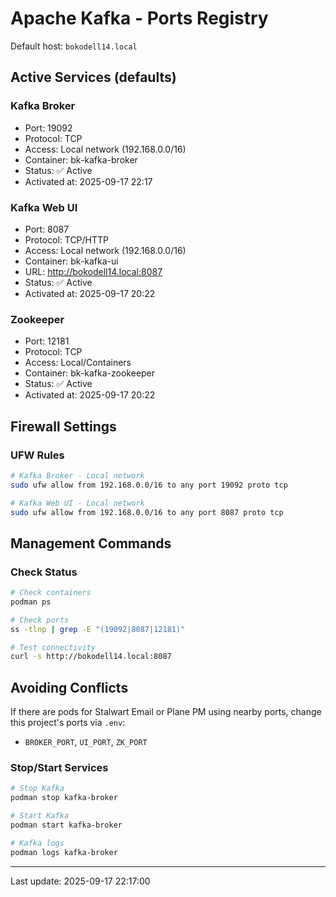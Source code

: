 # Apache Kafka - Ports Registry

Default host: `bokodell14.local`

## Active Services (defaults)

### Kafka Broker

- Port: 19092
- Protocol: TCP
- Access: Local network (192.168.0.0/16)
- Container: bk-kafka-broker
- Status: ✅ Active
- Activated at: 2025-09-17 22:17

### Kafka Web UI

- Port: 8087
- Protocol: TCP/HTTP
- Access: Local network (192.168.0.0/16)
- Container: bk-kafka-ui
- URL: <http://bokodell14.local:8087>
- Status: ✅ Active
- Activated at: 2025-09-17 20:22

### Zookeeper

- Port: 12181
- Protocol: TCP
- Access: Local/Containers
- Container: bk-kafka-zookeeper
- Status: ✅ Active
- Activated at: 2025-09-17 20:22

## Firewall Settings

### UFW Rules

```bash
# Kafka Broker - Local network
sudo ufw allow from 192.168.0.0/16 to any port 19092 proto tcp

# Kafka Web UI - Local network
sudo ufw allow from 192.168.0.0/16 to any port 8087 proto tcp
```

## Management Commands

### Check Status

```bash
# Check containers
podman ps

# Check ports
ss -tlnp | grep -E "(19092|8087|12181)"

# Test connectivity
curl -s http://bokodell14.local:8087
```

## Avoiding Conflicts

If there are pods for Stalwart Email or Plane PM using nearby ports, change this project's ports via `.env`:

- `BROKER_PORT`, `UI_PORT`, `ZK_PORT`

### Stop/Start Services

```bash
# Stop Kafka
podman stop kafka-broker

# Start Kafka
podman start kafka-broker

# Kafka logs
podman logs kafka-broker
```

---
Last update: 2025-09-17 22:17:00
